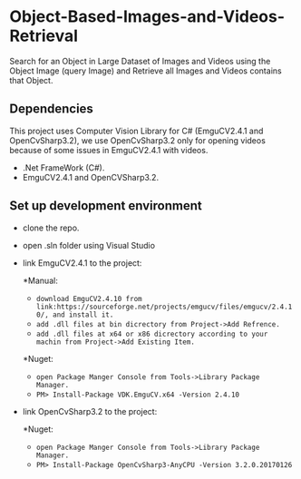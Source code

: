 # Object-Based-Images-and-Videos-Retrieval
Search for an Object in Large Dataset of Images and Videos using the Object Image (query Image) and Retrieve all Images and Videos contains that Object.


## Dependencies
This project uses Computer Vision Library for C# (EmguCV2.4.1 and OpenCvSharp3.2), we use OpenCvSharp3.2 only for opening videos because of some issues in EmguCV2.4.1 with videos.
* .Net FrameWork (C#).
* EmguCV2.4.1 and OpenCVSharp3.2.

## Set up development environment
* clone the repo.
* open .sln folder using Visual Studio

* link EmguCV2.4.1 to the project:

  *Manual:
    * `download EmguCV2.4.10 from link:https://sourceforge.net/projects/emgucv/files/emgucv/2.4.10/, and install it.`
    * `add .dll files at bin dicrectory from Project->Add Refrence.`
    * `add .dll files at x64 or x86 dicrectory according to your machin from Project->Add Existing Item.`
    
  *Nuget:
    * `open Package Manger Console from Tools->Library Package Manager.`
    * `PM> Install-Package VDK.EmguCV.x64 -Version 2.4.10`
    
    
* link OpenCvSharp3.2 to the project:

  *Nuget:
    * `open Package Manger Console from Tools->Library Package Manager.`
    * `PM> Install-Package OpenCvSharp3-AnyCPU -Version 3.2.0.20170126`
